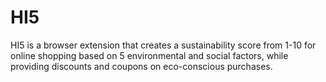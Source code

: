 # HI5
HI5 is a browser extension that creates a sustainability score from 1-10 for online shopping based on 5 environmental and social factors, while providing discounts and coupons on eco-conscious purchases.
